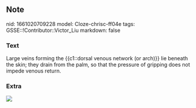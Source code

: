 ## Note
nid: 1661020709228
model: Cloze-chrisc-ff04e
tags: GSSE::!Contributor::Victor_Liu
markdown: false

### Text
Large veins forming the {{c1::dorsal venous network (or arch)}} lie beneath the skin; they drain from the palm, so that the pressure of gripping does not impede venous return.

### Extra
<img src="paste-a34e1ae7cf9236ff2beb6c3941cbbc4eb97c7577.jpg">
